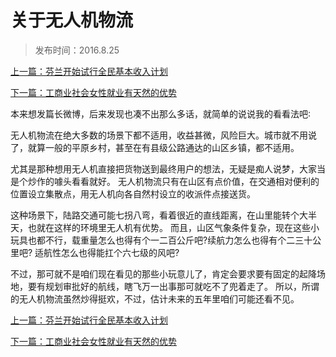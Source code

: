 # 关于无人机物流

> 发布时间：2016.8.25

[上一篇：芬兰开始试行全民基本收入计划](/social/article52)

[下一篇：工商业社会女性就业有天然的优势](/social/article54)

本来想发篇长微博，后来发现也凑不出那么多话，就简单的说说我的看看法吧∶ 

无人机物流在绝大多数的场景下都不适用，收益甚微，风险巨大。城市就不用说了，就算一般的平原乡村，甚至在有县级公路通达的山区乡镇，都不适用。

尤其是那种想用无人机直接把货物送到最终用户的想法，无疑是痴人说梦，大家当是个炒作的噱头看看就好。 无人机物流只有在山区有点价值，在交通相对便利的位置设立集散点，用无人机向各自然村设立的收派件点接送货。

这种场景下，陆路交通可能七拐八弯，看着很近的直线距离，在山里能转个大半天，也就在这样的环境里无人机有优势。 而且，山区气象条件复杂，现在这些小玩具也都不行，载重量怎么也得有个一二百公斤吧?续航力怎么也得有个二三十公里吧? 适航性怎么也得能扛个六七级的风吧? 

不过，那可就不是咱们现在看见的那些小玩意儿了，肯定会要求要有固定的起降场地，要有规划审批好的航线，瞎飞万一出事那可就吃不了兜着走了。 所以，所谓的无人机物流虽然炒得挺欢，不过，估计未来的五年里咱们可能还看不见。

[上一篇：芬兰开始试行全民基本收入计划](/social/article52)

[下一篇：工商业社会女性就业有天然的优势](/social/article54)

